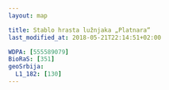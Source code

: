 ```yaml
---
layout: map

title: Stablo hrasta lužnjaka „Platnara“
last_modified_at: 2018-05-21T22:14:51+02:00

WDPA: [555589079]
BioRaS: [351]
geoSrbija:
  L1_182: [130]
---
```

